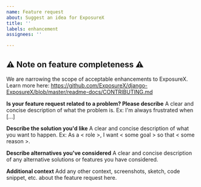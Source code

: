 ```yaml
---
name: Feature request
about: Suggest an idea for ExposureX
title: ''
labels: enhancement
assignees: ''

---
```

## :warning: Note on feature completeness :warning:

We are narrowing the scope of acceptable enhancements to ExposureX. Learn more here:
https://github.com/ExposureX/django-ExposureX/blob/master/readme-docs/CONTRIBUTING.md

**Is your feature request related to a problem? Please describe**
A clear and concise description of what the problem is.
Ex: I'm always frustrated when [...]

**Describe the solution you'd like**
A clear and concise description of what you want to happen.
Ex: As a < role >, I want < some goal > so that < some reason >.

**Describe alternatives you've considered**
A clear and concise description of any alternative solutions or features you have considered.

**Additional context**
Add any other context, screenshots, sketch, code snippet, etc. about the feature request here.
